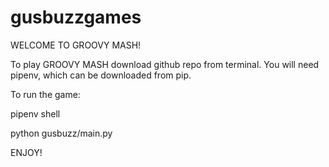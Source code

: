 # gusbuzzgames

WELCOME TO GROOVY MASH!

To play GROOVY MASH download github repo from terminal. You will need pipenv, which can be downloaded from pip.

To run the game:

pipenv shell


python gusbuzz/main.py


ENJOY!

